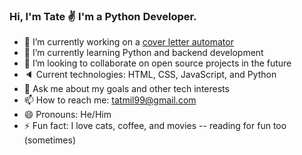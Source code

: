 ### Hi, I'm Tate :v: I'm a Python Developer.

- 🔭 I’m currently working on a [cover letter automator](https://github.com/tatmil-99/cover-letter-automator)
- 🌱 I’m currently learning Python and backend development
- 👯 I’m looking to collaborate on open source projects in the future
- :speaker: Current technologies: HTML, CSS, JavaScript, and Python
- 💬 Ask me about my goals and other tech interests
- 📫 How to reach me: tatmil99@gmail.com
- 😄 Pronouns: He/Him
- ⚡ Fun fact: I love cats, coffee, and movies -- reading for fun too (sometimes)
